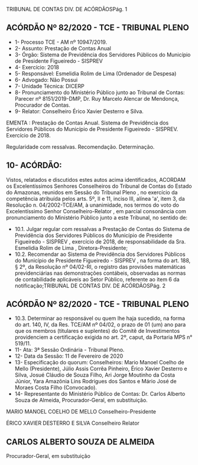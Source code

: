 TRIBUNAL DE CONTAS DIV. DE ACÓRDÃOSPág. 1

## ACÓRDÃO Nº 82/2020 - TCE - TRIBUNAL PLENO

- 1- Processo TCE - AM nº 10947/2019.
- 2- Assunto: Prestação de Contas Anual
- 3- Órgão: Sistema  de  Previdência  dos  Servidores  Públicos  do  Município  de  Presidente Figueiredo - SISPREV
- 4- Exercício: 2018
- 5- Responsável: Esmelidia Rolim de Lima (Ordenador de Despesa)
- 6- Advogado: Não Possui
- 7- Unidade Técnica: DICERP
- 8- Pronunciamento  do  Ministério  Público  junto  ao  Tribunal  de  Contas: Parecer  nº 8151/2019-DMP, Dr. Ruy Marcelo Alencar de Mendonça, Procurador de Contas.
- 9- Relator: Conselheiro Érico Xavier Desterro e Silva.

EMENTA :  Prestação  de  Contas  Anual.  Sistema  de Previdência dos Servidores Públicos do Município de Presidente  Figueiredo  -  SISPREV.  Exercício  de 2018.

Regularidade com ressalvas. Recomendação. Determinação.

## 10-  ACÓRDÃO:

Vistos, relatados e discutidos estes autos acima identificados, ACORDAM os Excelentíssimos Senhores Conselheiros do Tribunal de Contas do Estado do Amazonas, reunidos em Sessão do Tribunal Pleno , no exercício da competência atribuída pelos arts. 5º, II e 11, inciso III, alínea 'a', item 3, da Resolução n. 04/2002-TCE/AM, à unanimidade, nos termos do voto do Excelentíssimo Senhor Conselheiro-Relator , em parcial consonância com pronunciamento do Ministério Público junto a este Tribunal, no sentido de:

- 10.1. Julgar regular com ressalvas a Prestação de Contas do Sistema de Previdência dos Servidores Públicos do Município de Presidente Figueiredo  -  SISPREV ,  exercício  de  2018,  de  responsabilidade  da Sra. Esmelidia Rolim de Lima , Diretora-Presidente;
- 10.2. Recomendar ao Sistema de Previdência dos Servidores Públicos do Município de Presidente Figueiredo - SISPREV , na forma do art. 188,  §  2º, da  Resolução  nº  04/02-RI,  o  registro  das  provisões matemáticas previdenciárias nas demonstrações contábeis, observadas as normas de contabilidade aplicáveis ao Setor Público, referente ao item 6 da notificação;TRIBUNAL DE CONTAS DIV. DE ACÓRDÃOSPág. 2

## ACÓRDÃO Nº 82/2020 - TCE - TRIBUNAL PLENO

- 10.3. Determinar ao responsável ou quem lhe haja sucedido, na forma do art. 140, IV, da Res. TCE/AM nº 04/02, o prazo de 01 (um) ano para que  os  membros  (titulares  e  suplentes)  do  Comitê  de  Investimentos providenciem a certificação exigida no art. 2º, caput, da Portaria MPS n° 519/11.
- 11-  Ata: 3ª Sessão Ordinária - Tribunal Pleno.
- 12-  Data da Sessão: 11 de Fevereiro de 2020
- 13-  Especificação do quorum: Conselheiros: Mario Manoel Coelho de Mello (Presidente), Júlio Assis Corrêa Pinheiro, Érico Xavier Desterro e Silva, Josué Cláudio de Souza Filho, Ari Jorge Moutinho da Costa Júnior, Yara Amazônia Lins Rodrigues dos Santos e Mário José de Moraes Costa Filho (Convocado).
- 14-  Representante  do  Ministério  Público  de  Contas: Dr. Carlos  Alberto  Souza  de Almeida, Procurador-Geral, em substituição.

MARIO MANOEL COELHO DE MELLO Conselheiro-Presidente

ÉRICO XAVIER DESTERRO E SILVA Conselheiro Relator

## CARLOS ALBERTO SOUZA DE ALMEIDA

Procurador-Geral, em substituição